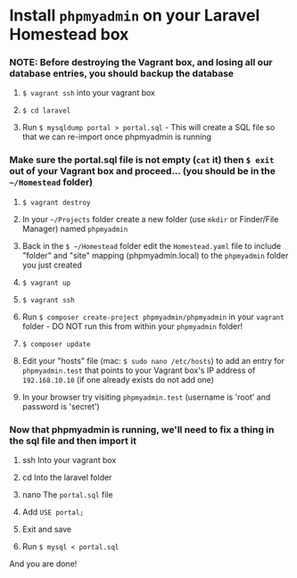 # Install ```phpmyadmin``` on your Laravel Homestead box #

### NOTE: Before destroying the Vagrant box, **and losing all our database entries**, you should backup the database ###

1. ```$ vagrant ssh``` into your vagrant box

2. ```$ cd laravel```

3. Run ```$ mysqldump portal > portal.sql``` - This will create a SQL file so that we can re-import once phpmyadmin is running

### Make sure the portal.sql file is not empty (```cat``` it) then ```$ exit``` out of your Vagrant box and proceed... (you should be in the ```~/Homestead``` folder) ###

1. ```$ vagrant destroy```

2. In your ```~/Projects``` folder create a new folder (use ```mkdir``` or Finder/File Manager) named ```phpmyadmin```

3. Back in the ```$ ~/Homestead``` folder edit the ```Homestead.yaml``` file to include "folder" and "site" mapping (phpmyadmin.local) to the ```phpmyadmin``` folder you just created

4. ```$ vagrant up```

5. ```$ vagrant ssh```

6. Run ```$ composer create-project phpmyadmin/phpmyadmin``` in your ```vagrant``` folder - DO NOT run this from within your ```phpmyadmin``` folder!

7. ```$ composer update```

8. Edit your "hosts" file (mac: ```$ sudo nano /etc/hosts```) to add an entry for ```phpmyadmin.test``` that points to your Vagrant box's IP address of  ```192.168.10.10``` (if one already exists do not add one)

9. In your browser try visiting  ```phpmyadmin.test```  (username is 'root' and password is 'secret')

### Now that phpmyadmin is running, we'll need to fix a thing in the sql file and then import it ###

1. ssh Into your vagrant box

2. cd Into the laravel folder

3. nano The ```portal.sql``` file

4. Add ```USE portal;```

5. Exit and save

6. Run ```$ mysql < portal.sql```

And you are done!
